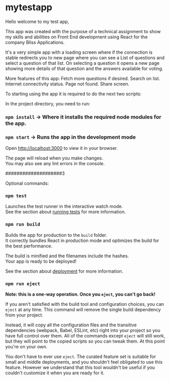 # mytestapp

Hello welcome to my test app,

This app was created with the purpose of a technical assignment to show my skills and abilities on Front End development using React for the company Bliss Applications.

It's a very simple app with a loading screen where if the connection is stable redirects you to new page where you can see a List of questions and select a question of that list. On selecting a question it opens a new page showing more details of that question and the answers available for voting. 

More features of this app:
Fetch more questions if desired.
Search on list.
Internet connectivity status.
Page not found.
Share screen.

To starting using the app it is required to do the next two scripts:

In the project directory, you need to run:

### `npm install` -> Where it installs the required node modules for the app.

### `npm start` -> Runs the app in the development mode

Open [http://localhost:3000](http://localhost:3000) to view it in your browser.

The page will reload when you make changes.\
You may also see any lint errors in the console.

####################3

Optional commands:

### `npm test`

Launches the test runner in the interactive watch mode.\
See the section about [running tests](https://facebook.github.io/create-react-app/docs/running-tests) for more information.

### `npm run build`

Builds the app for production to the `build` folder.\
It correctly bundles React in production mode and optimizes the build for the best performance.

The build is minified and the filenames include the hashes.\
Your app is ready to be deployed!

See the section about [deployment](https://facebook.github.io/create-react-app/docs/deployment) for more information.

### `npm run eject`

**Note: this is a one-way operation. Once you `eject`, you can't go back!**

If you aren't satisfied with the build tool and configuration choices, you can `eject` at any time. This command will remove the single build dependency from your project.

Instead, it will copy all the configuration files and the transitive dependencies (webpack, Babel, ESLint, etc) right into your project so you have full control over them. All of the commands except `eject` will still work, but they will point to the copied scripts so you can tweak them. At this point you're on your own.

You don't have to ever use `eject`. The curated feature set is suitable for small and middle deployments, and you shouldn't feel obligated to use this feature. However we understand that this tool wouldn't be useful if you couldn't customize it when you are ready for it.

